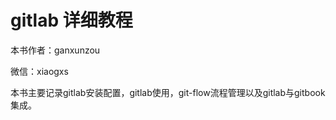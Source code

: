 # gitlab 详细教程

本书作者：ganxunzou

微信：xiaogxs

本书主要记录gitlab安装配置，gitlab使用，git-flow流程管理以及gitlab与gitbook集成。

